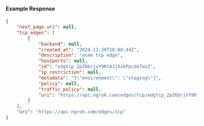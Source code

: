 <!-- Code generated for API Clients. DO NOT EDIT. -->

#### Example Response

```json
{
	"next_page_uri": null,
	"tcp_edges": [
		{
			"backend": null,
			"created_at": "2024-11-30T10:08:44Z",
			"description": "acme tcp edge",
			"hostports": null,
			"id": "edgtcp_2pZ6brjxY9KtAJjXvkPpcde7wzZ",
			"ip_restriction": null,
			"metadata": "{\"environment\": \"staging\"}",
			"policy": null,
			"traffic_policy": null,
			"uri": "https://api.ngrok.com/edges/tcp/edgtcp_2pZ6brjxY9KtAJjXvkPpcde7wzZ"
		}
	],
	"uri": "https://api.ngrok.com/edges/tcp"
}
```
